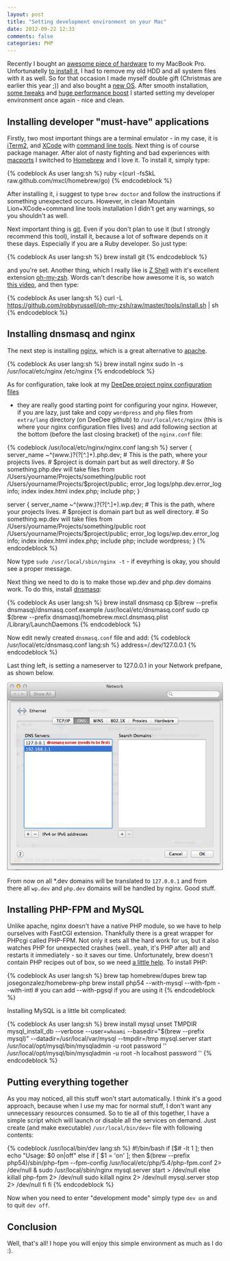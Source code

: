 ```yaml
---
layout: post
title: "Setting development environment on your Mac"
date: 2012-09-22 12:33
comments: false
categories: PHP
---
```


Recently I bought an
[awesome piece of hardware](http://www.anandtech.com/show/4253/the-crucial-m4-micron-c400-ssd-review)
to my MacBook Pro. Unfortunatelly
[to install it](http://www.ifixit.com/Guide/Installing-MacBook-Pro-13-Inch-Unibody-Early-2011-Hard-Drive-Replacement/5119/1),
I had to remove my old HDD and all system files with it as well. So for that
occasion I made myself double gift (Christmas are earlier this year ;)) and
also bought a [new OS](http://www.apple.com/osx/). After smooth installation,
[some tweaks](http://blog.alutam.com/2012/04/01/optimizing-macos-x-lion-for-ssd/)
and [huge performance boost](http://mobilityupdate.com/mac/crucal-m4-macbook-pro-2011/)
I started setting my developer environment once again - nice and clean.

<!--more-->

## Installing developer "must-have" applications

Firstly, two most important things are a terminal emulator - in my case, it is
[iTerm2](http://www.iterm2.com/#/section/home), and
[XCode](https://developer.apple.com/technologies/tools/) with
[command line tools](http://stackoverflow.com/questions/9329243/xcode-4-4-command-line-tools).
Next thing is of course package manager. After alot of nasty fighting and bad
experiences with [macports](http://www.macports.org/) I switched to
[Homebrew](http://mxcl.github.com/homebrew/) and I love it. To install it,
simply type:

{% codeblock As user lang:sh %}
ruby <(curl -fsSkL raw.github.com/mxcl/homebrew/go)
{% endcodeblock %}

After installing it, i suggest to type `brew doctor` and follow the
instructions if something unexpected occurs. However, in clean
Mountain Lion+XCode+command line tools installation I didn't get any warnings,
so you shouldn't as well.

Next important thing is [git](http://git-scm.com/). Even if you don't plan to
use it (but I strongly recommend this tool), install it, because a lot of
software depends on it these days. Especially if you are a Ruby developer.
So just type:

{% codeblock As user lang:sh %}
brew install git
{% endcodeblock %}

and you're set. Another thing, which I really like is
[Z Shell](http://www.zsh.org/) with it's excellent extension
[oh-my-zsh](https://github.com/robbyrussell/oh-my-zsh). Words can't describe
how awesome it is, so watch
[this video](https://www.youtube.com/watch?v=m07MiM6rmMc), and then type:

{% codeblock As user lang:sh %}
curl -L https://github.com/robbyrussell/oh-my-zsh/raw/master/tools/install.sh | sh
{% endcodeblock %}

## Installing dnsmasq and nginx

The next step is installing [nginx](http://nginx.org/), which is a great
alternative to [apache](http://www.apache.org/).

{% codeblock As user lang:sh %}
brew install nginx
sudo ln -s /usr/local/etc/nginx /etc/nginx
{% endcodeblock %}

As for configuration, take look at my
[DeeDee project nginx configuration files](https://github.com/ajgon/DeeDee/tree/master/etc/nginx)
- they are really good starting point for configuring your nginx. However, if
you are lazy, just take and copy `wordpress` and `php` files from `extra/lang`
directory (on DeeDee github) to `/usr/local/etc/nginx` (this is where your
nginx configuration files lives) and add following section at the bottom
(before the last closing bracket) of the `nginx.conf` file:

{% codeblock /usr/local/etc/nginx/nginx.conf lang:sh %}
server {
    server_name ~^(www.)?(?<project>[^.]+).php.dev;
    # This is the path, where your projects lives.
    # $project is domain part but as well directory.
    # So something.php.dev will take files from /Users/yourname/Projects/something/public
    root /Users/yourname/Projects/$project/public;
    error_log logs/php.dev.error_log info;
    index index.html index.php;
    include php;
}

server {
    server_name ~^(www.)?(?<project>[^.]+).wp.dev;
    # This is the path, where your projects lives.
    # $project is domain part but as well directory.
    # So something.wp.dev will take files from /Users/yourname/Projects/something/public
    root /Users/yourname/Projects/$project/public;
    error_log logs/wp.dev.error_log info;
    index index.html index.php;
    include php;
    include wordpress;
}
{% endcodeblock %}

Now type `sudo /usr/local/sbin/nginx -t` - if eveyrhing is okay, you should see
a proper message.

Next thing we need to do is to make those wp.dev and php.dev domains work. To
do this, install [dnsmasq](http://www.thekelleys.org.uk/dnsmasq/doc.html):

{% codeblock As user lang:sh %}
brew install dnsmasq
cp $(brew --prefix dnsmasq)/dnsmasq.conf.example /usr/local/etc/dnsmasq.conf
sudo cp $(brew --prefix dnsmasq)/homebrew.mxcl.dnsmasq.plist /Library/LaunchDaemons
{% endcodeblock %}

Now edit newly created `dnsmasq.conf` file and add:
{% codeblock /usr/local/etc/dnsmasq.conf lang:sh %}
address=/.dev/127.0.0.1
{% endcodeblock %}

Last thing left, is setting a nameserver to 127.0.0.1 in your Network prefpane,
as shown below.

![dnsmasq configuration](/images/upload/dnsmasq.png)

From now on all *.dev domains will be translated to `127.0.0.1` and from there
all `wp.dev` and `php.dev` domains will be handled by nginx. Good stuff.

## Installing PHP-FPM and MySQL

Unlike apache, nginx doesn't have a native PHP module, so we have to help
ourselves with FastCGI extension. Thankfully there is a great wrapper for
PHPcgi called PHP-FPM. Not only it sets all the hard work for us, but it also
watches PHP for unexpected crashes (well.. yeah, it's PHP after all) and
restarts it immediately - so it saves our time. Unfortunately, brew doesn't
contain PHP recipes out of box, so we need
[a little help](https://github.com/josegonzalez/homebrew-php). To install PHP:

{% codeblock As user lang:sh %}
brew tap homebrew/dupes
brew tap josegonzalez/homebrew-php
brew install php54 --with-mysql --with-fpm --with-intl # you can add --with-pgsql if you are using it
{% endcodeblock %}

Installing MySQL is a little bit complicated:

{% codeblock As user lang:sh %}
brew install mysql
unset TMPDIR
mysql_install_db --verbose --user=`whoami` --basedir="$(brew --prefix mysql)" --datadir=/usr/local/var/mysql --tmpdir=/tmp
mysql.server start
/usr/local/opt/mysql/bin/mysqladmin -u root password ''
/usr/local/opt/mysql/bin/mysqladmin -u root -h localhost password ''
{% endcodeblock %}

## Putting everything together

As you may noticed, all this stuff won't start automatically. I think it's a
good approach, because when I use my mac for normal stuff, I don't want any
unnecessary resources consumed. So to tie all of this together, I have a simple
script which will launch or disable all the services on demand. Just create
(and make executable) `/usr/local/bin/dev<` file with following contents:

{% codeblock /usr/local/bin/dev lang:sh %}
#!/bin/bash
if [$# -lt 1 ]; then
    echo "Usage: $0 on|off"
else
    if [ $1 = 'on' ]; then
        $(brew --prefix php54)/sbin/php-fpm --fpm-config /usr/local/etc/php/5.4/php-fpm.conf 2> /dev/null &
        sudo /usr/local/sbin/nginx
        mysql.server start > /dev/null
    else
        killall php-fpm 2> /dev/null
        sudo killall nginx 2> /dev/null
        mysql.server stop 2> /dev/null
    fi
fi
{% endcodeblock %}

Now when you need to enter "development mode" simply type `dev on` and to quit
`dev off`.

## Conclusion

Well, that's all! I hope you will enjoy this simple environment as much as
I do :).
